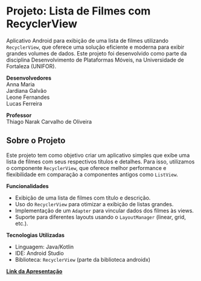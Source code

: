# Projeto: Lista de Filmes com RecyclerView
Aplicativo Android para exibição de uma lista de filmes utilizando ``RecyclerView``, que oferece uma solução eficiente e moderna para exibir grandes volumes de dados. Este projeto foi desenvolvido como parte da disciplina Desenvolvimento de Plataformas Móveis, na Universidade de Fortaleza (UNIFOR).

**Desenvolvedores** \
Anna Maria \
Jardiana Galvão \
Leone Fernandes \
Lucas Ferreira 

**Professor** \
Thiago Narak Carvalho de Oliveira 

## Sobre o Projeto
Este projeto tem como objetivo criar um aplicativo simples que exibe uma lista de filmes com seus respectivos títulos e detalhes. Para isso, utilizamos o componente ``RecyclerView``, que oferece melhor performance e flexibilidade em comparação a componentes antigos como ``ListView``.

**Funcionalidades**
- Exibição de uma lista de filmes com título e descrição.
- Uso do ``RecyclerView`` para otimizar a exibição de listas grandes.
- Implementação de um ``Adapter`` para vincular dados dos filmes às views.
- Suporte para diferentes layouts usando o ``LayoutManager`` (linear, grid, etc.).
  
**Tecnologias Utilizadas**
- Linguagem: Java/Kotlin
- IDE: Android Studio
- Biblioteca: ``RecyclerView`` (parte da biblioteca androidx)

 [**Link da Apresentação**](https://www.canva.com/design/DAGPy8ym880/ltrEEqfSy3WNu9wjd9axeA/view?utm_content=DAGPy8ym880&utm_campaign=designshare&utm_medium=link&utm_source=editor)


